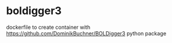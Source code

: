 # boldigger3
dockerfile to create container with https://github.com/DominikBuchner/BOLDigger3 python package
